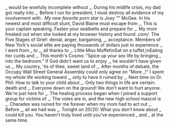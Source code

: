 _ would be woefully incomplete without _.
During his midlife crisis, my dad got really into _.
Before I run for president, I must destroy all evidence of my involvement with _.
My new favorite porn star is Joey "_" McGee.
In his newest and most difficult stunt, David Blaine must escape from _.
This is your captain speaking. Fasten your seatbelts and prepare for _.
My mom freaked out when she looked at my browser history and found _.com/_.
The Five Stages of Grief: denial, anger, bargaining, _, acceptance.
Members of New York's social elite are paying thousands of dollars just to experience _.
I went from _ to _, all thanks to _.
Little Miss Muffet\nSat on a tuffet,\nEating her curds and _.
This month's Cosmo: "Spice up your sex life by bringing _ into the bedroom."
If God didn't want us to enjoy _, he wouldn't have given us _.
My country, 'tis of thee, sweet land of _.
After months of debate, the Occupy Wall Street General Assembly could only agree on "More _!"
I spent my whole life working toward _, only to have it ruined by _.
Next time on Dr. Phil: How to talk to your child about _.
Only two things in life are certain: death and _.
Everyone down on the ground! We don't want to hurt anyone. We're just here for _.
The healing process began when I joined a support group for victims of _.
The votes are in, and the new high school mascot is _.
Charades was ruined for me forever when my mom had to act out _.
Before _, all we had was _.
Tonight on 20/20: What you don't know about _ could kill you.
You haven't truly lived until you've experienced _ and _ at the same time.
